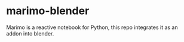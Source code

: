 # marimo-blender
Marimo is a reactive notebook for Python, this repo integrates it as an addon into blender.
